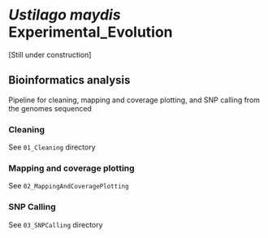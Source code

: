 # <i>Ustilago maydis</i> Experimental_Evolution

[Still under construction]

## Bioinformatics analysis

Pipeline for cleaning, mapping and coverage plotting, and SNP calling from the genomes sequenced

### Cleaning

See `01_Cleaning` directory 

### Mapping and coverage plotting

See `02_MappingAndCoveragePlotting`

### SNP Calling

See `03_SNPCalling` directory
